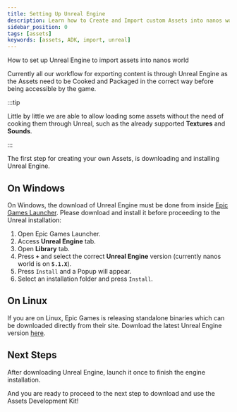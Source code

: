 ```yaml
---
title: Setting Up Unreal Engine
description: Learn how to Create and Import custom Assets into nanos world
sidebar_position: 0
tags: [assets]
keywords: [assets, ADK, import, unreal]
---
```


How to set up Unreal Engine to import assets into nanos world


Currently all our workflow for exporting content is through Unreal Engine as the Assets need to be Cooked and Packaged in the correct way before being accessible by the game.

:::tip

Little by little we are able to allow loading some assets without the need of cooking them through Unreal, such as the already supported **Textures** and **Sounds**.

:::


The first step for creating your own Assets, is downloading and installing Unreal Engine.


## On Windows

On Windows, the download of Unreal Engine must be done from inside [Epic Games Launcher](https://www.unrealengine.com/en-US/download). Please download and install it before proceeding to the Unreal installation:

1. Open Epic Games Launcher.
2. Access **Unreal Engine** tab.
3. Open **Library** tab.
4. Press **`+`** and select the correct **Unreal Engine** version (currently nanos world is on **`5.1.X`**).
5. Press `Install` and a Popup will appear.
6. Select an installation folder and press `Install`.


## On Linux

If you are on Linux, Epic Games is releasing standalone binaries which can be downloaded directly from their site. Download the latest Unreal Engine version [here](https://www.unrealengine.com/en-US/linux).


## Next Steps

After downloading Unreal Engine, launch it once to finish the engine installation.

And you are ready to proceed to the next step to download and use the Assets Development Kit!
